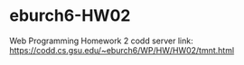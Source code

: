 # eburch6-HW02
Web Programming Homework 2
codd server link: https://codd.cs.gsu.edu/~eburch6/WP/HW/HW02/tmnt.html
